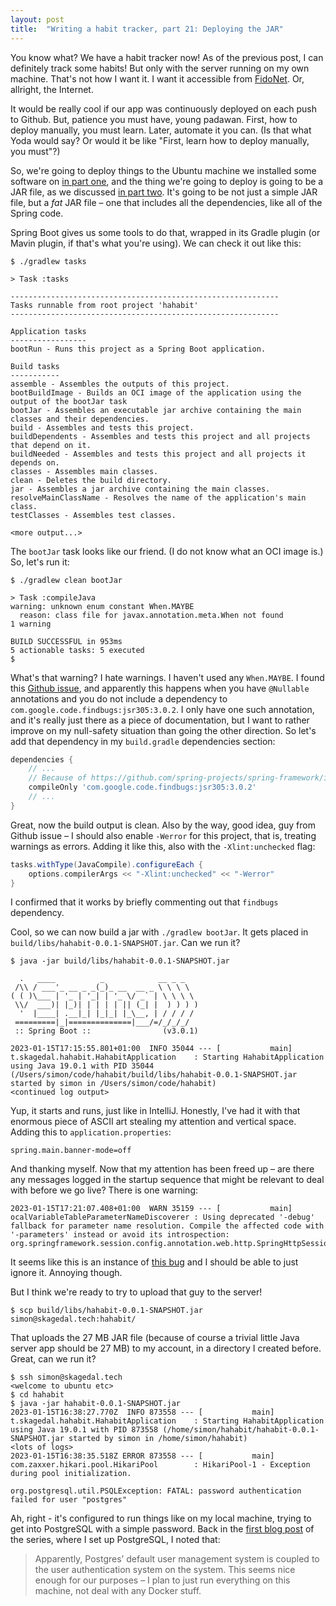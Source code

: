 ```yaml
---
layout: post
title:  "Writing a habit tracker, part 21: Deploying the JAR"
---
```

You know what? We have a habit tracker now! As of the previous post, I can definitely track some habits! But only with the server running on my own machine. That's not how I want it. I want it accessible from [FidoNet](https://en.wikipedia.org/wiki/FidoNet). Or, allright, the Internet. 

It would be really cool if our app was continuously deployed on each push to Github. But, patience you must have, young padawan. First, how to deploy manually, you must learn. Later, automate it you can. (Is that what Yoda would say? Or would it be like "First, learn how to deploy manually, you must"?)

So, we're going to deploy things to the Ubuntu machine we installed some software on [in part one](/2023/01/01/writing-a-habit-tracker.html), and the thing we're going to deploy is going to be a JAR file, as we discussed [in part two](https://blog.skagedal.tech/2023/01/02/habit-tracker-part-two-spring-boot.html). It's going to be not just a simple JAR file, but a _fat_ JAR file – one that includes all the dependencies, like all of the Spring code. 

Spring Boot gives us some tools to do that, wrapped in its Gradle plugin (or Mavin plugin, if that's what you're using). We can check it out like this:

```shell
$ ./gradlew tasks

> Task :tasks

------------------------------------------------------------
Tasks runnable from root project 'hahabit'
------------------------------------------------------------

Application tasks
-----------------
bootRun - Runs this project as a Spring Boot application.

Build tasks
-----------
assemble - Assembles the outputs of this project.
bootBuildImage - Builds an OCI image of the application using the output of the bootJar task
bootJar - Assembles an executable jar archive containing the main classes and their dependencies.
build - Assembles and tests this project.
buildDependents - Assembles and tests this project and all projects that depend on it.
buildNeeded - Assembles and tests this project and all projects it depends on.
classes - Assembles main classes.
clean - Deletes the build directory.
jar - Assembles a jar archive containing the main classes.
resolveMainClassName - Resolves the name of the application's main class.
testClasses - Assembles test classes.

<more output...>
```

The `bootJar` task looks like our friend. (I do not know what an OCI image is.) So, let's run it:

```shell
$ ./gradlew clean bootJar

> Task :compileJava
warning: unknown enum constant When.MAYBE
  reason: class file for javax.annotation.meta.When not found
1 warning

BUILD SUCCESSFUL in 953ms
5 actionable tasks: 5 executed
$
```

What's that warning? I hate warnings. I haven't used any `When.MAYBE`. I found this [Github issue](https://github.com/spring-projects/spring-framework/issues/25095), and apparently this happens when you have `@Nullable` annotations and you do not include a dependency to `com.google.code.findbugs:jsr305:3.0.2`. I only have one such annotation, and it's really just there as a piece of documentation, but I want to rather improve on my null-safety situation than going the other direction. So let's add that dependency in my `build.gradle` dependencies section:

```groovy
dependencies {
    // ...
    // Because of https://github.com/spring-projects/spring-framework/issues/25095
    compileOnly 'com.google.code.findbugs:jsr305:3.0.2'
    // ... 
}
```

Great, now the build output is clean. Also by the way, good idea, guy from Github issue – I should also enable `-Werror` for this project, that is, treating warnings as errors. Adding it like this, also with the `-Xlint:unchecked` flag:

```groovy
tasks.withType(JavaCompile).configureEach {
    options.compilerArgs << "-Xlint:unchecked" << "-Werror"
}
```

I confirmed that it works by briefly commenting out that `findbugs` dependency. 

Cool, so we can now build a jar with `./gradlew bootJar`. It gets placed in `build/libs/hahabit-0.0.1-SNAPSHOT.jar`. Can we run it?

```shell
$ java -jar build/libs/hahabit-0.0.1-SNAPSHOT.jar

  .   ____          _            __ _ _
 /\\ / ___'_ __ _ _(_)_ __  __ _ \ \ \ \
( ( )\___ | '_ | '_| | '_ \/ _` | \ \ \ \
 \\/  ___)| |_)| | | | | || (_| |  ) ) ) )
  '  |____| .__|_| |_|_| |_\__, | / / / /
 =========|_|==============|___/=/_/_/_/
 :: Spring Boot ::                (v3.0.1)

2023-01-15T17:15:55.801+01:00  INFO 35044 --- [           main] t.skagedal.hahabit.HahabitApplication    : Starting HahabitApplication using Java 19.0.1 with PID 35044 (/Users/simon/code/hahabit/build/libs/hahabit-0.0.1-SNAPSHOT.jar started by simon in /Users/simon/code/hahabit)
<continued log output>
```

Yup, it starts and runs, just like in IntelliJ. Honestly, I've had it with that enormous piece of ASCII art stealing my attention and vertical space. Adding this to `application.properties`:

```properties
spring.main.banner-mode=off
```

And thanking myself. Now that my attention has been freed up – are there any messages logged in the startup sequence that might be relevant to deal with before we go live? There is one warning:

```
2023-01-15T17:21:07.408+01:00  WARN 35159 --- [           main] ocalVariableTableParameterNameDiscoverer : Using deprecated '-debug' fallback for parameter name resolution. Compile the affected code with '-parameters' instead or avoid its introspection: org.springframework.session.config.annotation.web.http.SpringHttpSessionConfiguration
```

It seems like this is an instance of [this bug](https://github.com/spring-projects/spring-framework/issues/29612#issuecomment-1333705627) and I should be able to just ignore it. Annoying though.

But I think we're ready to try to upload that guy to the server! 

```shell
$ scp build/libs/hahabit-0.0.1-SNAPSHOT.jar simon@skagedal.tech:hahabit/
```

That uploads the 27 MB JAR file (because of course a trivial little Java server app should be 27 MB) to my account, in a directory I created before. Great, can we run it?

```shell
$ ssh simon@skagedal.tech
<welcome to ubuntu etc>
$ cd hahabit
$ java -jar hahabit-0.0.1-SNAPSHOT.jar
2023-01-15T16:38:27.770Z  INFO 873558 --- [           main] t.skagedal.hahabit.HahabitApplication    : Starting HahabitApplication using Java 19.0.1 with PID 873558 (/home/simon/hahabit/hahabit-0.0.1-SNAPSHOT.jar started by simon in /home/simon/hahabit)
<lots of logs>
2023-01-15T16:38:35.518Z ERROR 873558 --- [           main] com.zaxxer.hikari.pool.HikariPool        : HikariPool-1 - Exception during pool initialization.

org.postgresql.util.PSQLException: FATAL: password authentication failed for user "postgres"
```

Ah, right - it's configured to run things like on my local machine, trying to get into PostgreSQL with a simple password. Back in the [first blog post](/2023/01/01/writing-a-habit-tracker.html) of the series, where I set up PostgreSQL, I noted that:

> Apparently, Postgres’ default user management system is coupled to the user authentication system on the system. This seems nice enough for our purposes – I plan to just run everything on this machine, not deal with any Docker stuff.
> 
> 